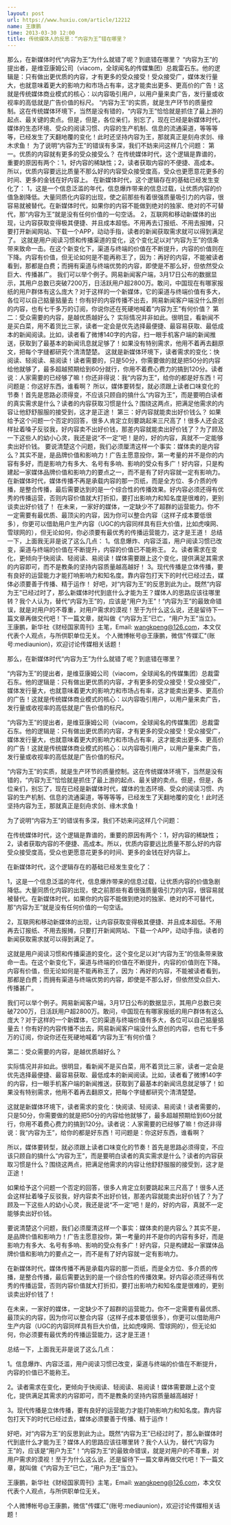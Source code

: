 ```yaml
---
layout: post
url: https://www.huxiu.com/article/12212
name: 王康鹏
time: 2013-03-30 12:00
title: 传统媒体人的反思：“内容为王”错在哪里？
---
```

那么，在新媒体时代“内容为王”为什么就错了呢？到底错在哪里？ “内容为王”的提出者，是维亚康姆公司（viacom，全球闻名的传媒集团）总裁雷石东。他的逻辑是：只有做出更优质的内容，才有更多的受众接受！受众接受广，媒体发行量大，也就意味着更大的影响力和市场占有率，这才能卖出更多、更高价的广告！这就是传统媒体商业模式的核心：以内容吸引用户，以用户量来卖广告，发行量或收视率的高低就是广告价值的标尺。 “内容为王”的实质，就是生产环节的质量控制。这在传统媒体环境下，当然是没有错的，“内容为王”恰恰就是抓住了最上游的起点、最关键的卖点。但是，但是，各位亲们，别忘了，现在已经是新媒体时代，媒体的生态环境、受众的阅读习惯、内容的生产机制、信息的流通渠道，等等等等，已经发生了天翻地覆的变化！此时还坚持内容为王，那就真正是刻舟求剑、缘木求鱼！ 为了说明“内容为王”的错误有多深，我们不妨来问这样几个问题： 第一。优质的内容就有更多的受众接受么？ 在传统媒体时代，这个逻辑是靠谱的，重要的原因有两个：1，好内容的稀缺性；2，读者获取内容的不便捷、高成本。所以，优质内容要远比质量不那么好的内容受众接受度高，受众也更愿意花更多的时间、更多的金钱在好内容上。 在新媒体时代，这个逻辑存在的基础已经发生变化了： 1，这是一个信息泛滥的年代，信息爆炸带来的信息过载，让优质内容的价值急剧降低。大量同质化内容的出现，使之前那些有着很强质量吸引力的内容，很容易就被替代。在新媒体时代，如果你的内容不能做到绝对的独家、绝对的不可替代，那“内容为王”就是没有任何价值的一句空话。 2，互联网和移动新媒体的出现，让内容获取变得极其便捷、并且成本超低。不用再去订报纸、不用去报摊，只要打开新闻网站、下载一个APP，动动手指，读者的新闻获取需求就可以得到满足了。 这就是用户阅读习惯和传播渠道的变化，这个变化足以对“内容为王”的信条带来致命一击。在这个新变化下，渠道与终端的价值在不断提升，内容的价值则在下降。内容有价值，但无论如何是不能再称王了，因为：再好的内容，不能被读者看到，那都是白费；而拥有渠道与终端优势的内容，即使是不那么好，但依然受众巨大、传播甚广。 我们可以举个例子。网易新闻客户端，3月17日公布的数据显示，其用户总数已突破7200万，日活跃用户超2800万。敢问，中国现在有哪家报纸的用户群体有这么庞大？对于这样的一个新媒体，它的渠道与终端价值有多大，各位可以自己掂量掂量去！你有好的内容传播不出去，网易新闻客户端没什么原创的内容，也有七千多万的订阅，你说你还在死硬地喊着“内容为王”有何价值？ 第二：受众需要的内容，是越优质越好么？ 实际情况并非如此。很明显，看新闻不是买白菜，用不着货比三家，读者一定会是优先选择最便捷、最容易获取、最低成本的新闻阅读。比如，读者看了微博140字的内容，扫一眼手机客户端的新闻推送，获取到了最基本的新闻讯息就足够了！如果没有特别需求，他用不着再去翻原文，把每个字缝都研究个清清楚楚。 这就是新媒体环境下，读者需求的变化：快阅读、轻阅读、易阅读！读者需要的，只是50分，你需要做的就是把50分的内容给他就够了，最多超越预期给到60分就行，你用不着费心费力的搞到120分。读者说：人家需要的已经够了嘛！你还非得说：我“内容为王”，给你的都是好东西！可问题是：你这好东西，谁看啊？ 所以，媒体要转型，就必须跟上读者口味变化的节奏！首先是思路必须得变，不应该只顾自的搞什么“内容为王”，而是要明白读者的真实需求是什么？读者的内容获取习惯是什么？围绕这两点，把满足他需求的内容让他舒舒服服的接受到，这才是正途！ 第三：好内容就能卖出好价钱么？ 如果给予这个问题一个否定的回答，很多人肯定立刻要跳起来三尺高了！很多人还会这样扯着嗓子反驳我，好内容卖不出好价钱，那差内容就能卖出好价钱了？为了顾及一下这些人的幼小心灵，我还是说“不一定”吧！是的，好的内容，真就不一定能够卖出好价钱。 要说清楚这个问题，我们必须厘清这样一个事实：媒体卖的是内容么？其实不是，是品牌价值和影响力！广告主愿意投你，第一考量的并不是你的内容有多好，而是影响力有多大、名号有多响、影响的受众有多广！好内容，只是构建起一家媒体品牌价值和影响力的要点之一，而不是有了好内容就一定有影响力。 在新媒体时代，媒体传播不再是承载内容的那一页纸，而是全方位、多介质的传播，是整合传播，最后需要达到的是一个综合性的传播效果。好内容必须还得有优秀的传播运营，否则内容价值就大打折扣，要打出影响力和知名度是很难的，更别谈卖出好价钱了！ 在未来，一家好的媒体，一定缺少不了超群的运营能力。你不一定需要有最优质、最顶尖的内容，因为你可以整合内容（这样子成本要低很多），你更可以借助用户生产内容（UGC的内容同样具有巨大价值，比如虎嗅网、雪球网的），但无论如何，你必须要有最优秀的传播运营能力，这才是王道！ 总结一下，上面我无非是说了这么几点： 1。信息爆炸、内容泛滥，用户阅读习惯已改变，渠道与终端的价值在不断提升，内容的价值已不能称王。 2。读者需求在变化，更倾向于快阅读、轻阅读、易阅读！媒体需要跟上这个变化，提供满足其需求的内容即可，而不是教条的坚持内容质量越高越好！ 3。现代传播是立体传播，要有良好的运营能力才能打响影响力和知名度。靠内容包打天下的时代已经过去，媒体必须要善于传播、精于运作！ 好吧，对“内容为王”的反思到此为止。既然“内容为王”已经过时了，那么新媒体时代到底什么才能为王？媒体人的思路应该往哪里转？我个人认为，替代“内容为王”的，应该是“用户为王”！“内容为王”的最致命错误，就是对用户的不尊重，对用户需求的漠视！至于为什么这么说，还是留待下一篇文章再做交代吧！下一篇文章，就叫做《“内容为王”已亡，“用户为王”当立》。 王康鹏，新华社《财经国家周刊》主笔，Email: wangkpeng@126.com，本文仅代表个人观点，与所供职单位无关。 个人微博帐号@王康鹏，微信"传媒汇"(账号:mediaunion)，欢迎讨论传媒相关话题！

那么，在新媒体时代“内容为王”为什么就错了呢？到底错在哪里？

“内容为王”的提出者，是维亚康姆公司（viacom，全球闻名的传媒集团）总裁雷石东。他的逻辑是：只有做出更优质的内容，才有更多的受众接受！受众接受广，媒体发行量大，也就意味着更大的影响力和市场占有率，这才能卖出更多、更高价的广告！这就是传统媒体商业模式的核心：以内容吸引用户，以用户量来卖广告，发行量或收视率的高低就是广告价值的标尺。

“内容为王”的提出者，是维亚康姆公司（viacom，全球闻名的传媒集团）总裁雷石东。他的逻辑是：只有做出更优质的内容，才有更多的受众接受！受众接受广，媒体发行量大，也就意味着更大的影响力和市场占有率，这才能卖出更多、更高价的广告！这就是传统媒体商业模式的核心：以内容吸引用户，以用户量来卖广告，发行量或收视率的高低就是广告价值的标尺。

“内容为王”的实质，就是生产环节的质量控制。这在传统媒体环境下，当然是没有错的，“内容为王”恰恰就是抓住了最上游的起点、最关键的卖点。但是，但是，各位亲们，别忘了，现在已经是新媒体时代，媒体的生态环境、受众的阅读习惯、内容的生产机制、信息的流通渠道，等等等等，已经发生了天翻地覆的变化！此时还坚持内容为王，那就真正是刻舟求剑、缘木求鱼！

为了说明“内容为王”的错误有多深，我们不妨来问这样几个问题：

在传统媒体时代，这个逻辑是靠谱的，重要的原因有两个：1，好内容的稀缺性；2，读者获取内容的不便捷、高成本。所以，优质内容要远比质量不那么好的内容受众接受度高，受众也更愿意花更多的时间、更多的金钱在好内容上。

在新媒体时代，这个逻辑存在的基础已经发生变化了：

1，这是一个信息泛滥的年代，信息爆炸带来的信息过载，让优质内容的价值急剧降低。大量同质化内容的出现，使之前那些有着很强质量吸引力的内容，很容易就被替代。在新媒体时代，如果你的内容不能做到绝对的独家、绝对的不可替代，那“内容为王”就是没有任何价值的一句空话。

2，互联网和移动新媒体的出现，让内容获取变得极其便捷、并且成本超低。不用再去订报纸、不用去报摊，只要打开新闻网站、下载一个APP，动动手指，读者的新闻获取需求就可以得到满足了。

这就是用户阅读习惯和传播渠道的变化，这个变化足以对“内容为王”的信条带来致命一击。在这个新变化下，渠道与终端的价值在不断提升，内容的价值则在下降。内容有价值，但无论如何是不能再称王了，因为：再好的内容，不能被读者看到，那都是白费；而拥有渠道与终端优势的内容，即使是不那么好，但依然受众巨大、传播甚广。

我们可以举个例子。网易新闻客户端，3月17日公布的数据显示，其用户总数已突破7200万，日活跃用户超2800万。敢问，中国现在有哪家报纸的用户群体有这么庞大？对于这样的一个新媒体，它的渠道与终端价值有多大，各位可以自己掂量掂量去！你有好的内容传播不出去，网易新闻客户端没什么原创的内容，也有七千多万的订阅，你说你还在死硬地喊着“内容为王”有何价值？

第二：受众需要的内容，是越优质越好么？

实际情况并非如此。很明显，看新闻不是买白菜，用不着货比三家，读者一定会是优先选择最便捷、最容易获取、最低成本的新闻阅读。比如，读者看了微博140字的内容，扫一眼手机客户端的新闻推送，获取到了最基本的新闻讯息就足够了！如果没有特别需求，他用不着再去翻原文，把每个字缝都研究个清清楚楚。

这就是新媒体环境下，读者需求的变化：快阅读、轻阅读、易阅读！读者需要的，只是50分，你需要做的就是把50分的内容给他就够了，最多超越预期给到60分就行，你用不着费心费力的搞到120分。读者说：人家需要的已经够了嘛！你还非得说：我“内容为王”，给你的都是好东西！可问题是：你这好东西，谁看啊？

所以，媒体要转型，就必须跟上读者口味变化的节奏！首先是思路必须得变，不应该只顾自的搞什么“内容为王”，而是要明白读者的真实需求是什么？读者的内容获取习惯是什么？围绕这两点，把满足他需求的内容让他舒舒服服的接受到，这才是正途！

如果给予这个问题一个否定的回答，很多人肯定立刻要跳起来三尺高了！很多人还会这样扯着嗓子反驳我，好内容卖不出好价钱，那差内容就能卖出好价钱了？为了顾及一下这些人的幼小心灵，我还是说“不一定”吧！是的，好的内容，真就不一定能够卖出好价钱。

要说清楚这个问题，我们必须厘清这样一个事实：媒体卖的是内容么？其实不是，是品牌价值和影响力！广告主愿意投你，第一考量的并不是你的内容有多好，而是影响力有多大、名号有多响、影响的受众有多广！好内容，只是构建起一家媒体品牌价值和影响力的要点之一，而不是有了好内容就一定有影响力。

在新媒体时代，媒体传播不再是承载内容的那一页纸，而是全方位、多介质的传播，是整合传播，最后需要达到的是一个综合性的传播效果。好内容必须还得有优秀的传播运营，否则内容价值就大打折扣，要打出影响力和知名度是很难的，更别谈卖出好价钱了！

在未来，一家好的媒体，一定缺少不了超群的运营能力。你不一定需要有最优质、最顶尖的内容，因为你可以整合内容（这样子成本要低很多），你更可以借助用户生产内容（UGC的内容同样具有巨大价值，比如虎嗅网、雪球网的），但无论如何，你必须要有最优秀的传播运营能力，这才是王道！

总结一下，上面我无非是说了这么几点：

1。信息爆炸、内容泛滥，用户阅读习惯已改变，渠道与终端的价值在不断提升，内容的价值已不能称王。

2。读者需求在变化，更倾向于快阅读、轻阅读、易阅读！媒体需要跟上这个变化，提供满足其需求的内容即可，而不是教条的坚持内容质量越高越好！

3。现代传播是立体传播，要有良好的运营能力才能打响影响力和知名度。靠内容包打天下的时代已经过去，媒体必须要善于传播、精于运作！

好吧，对“内容为王”的反思到此为止。既然“内容为王”已经过时了，那么新媒体时代到底什么才能为王？媒体人的思路应该往哪里转？我个人认为，替代“内容为王”的，应该是“用户为王”！“内容为王”的最致命错误，就是对用户的不尊重，对用户需求的漠视！至于为什么这么说，还是留待下一篇文章再做交代吧！下一篇文章，就叫做《“内容为王”已亡，“用户为王”当立》。

王康鹏，新华社《财经国家周刊》主笔，Email: wangkpeng@126.com，本文仅代表个人观点，与所供职单位无关。

个人微博帐号@王康鹏，微信"传媒汇"(账号:mediaunion)，欢迎讨论传媒相关话题！

